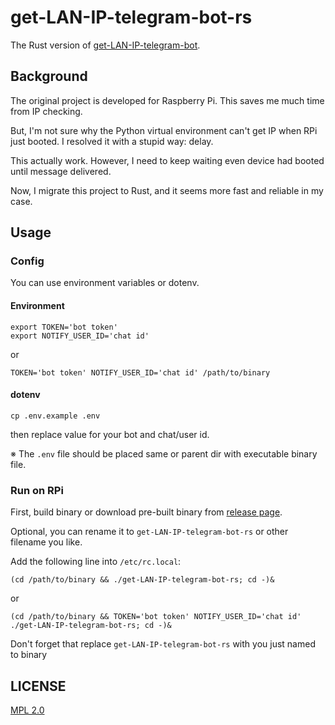 # get-LAN-IP-telegram-bot-rs
The Rust version of [get-LAN-IP-telegram-bot](https://github.com/hms5232/get-LAN-IP-telegram-bot).

## Background

The original project is developed for Raspberry Pi. This saves me much time from IP checking.

But, I'm not sure why the Python virtual environment can't get IP when RPi just booted. I resolved it with a stupid way: delay.

This actually work. However, I need to keep waiting  even device had booted until message delivered.

Now, I migrate this project to Rust, and it seems more fast and reliable in my case.

## Usage

### Config

You can use environment variables or dotenv.

#### Environment

```shell
export TOKEN='bot token'
export NOTIFY_USER_ID='chat id'
```

or

```shell
TOKEN='bot token' NOTIFY_USER_ID='chat id' /path/to/binary
```

#### dotenv

```shell
cp .env.example .env
```

then replace value for your bot and chat/user id.

※ The `.env` file should be placed same or parent dir with executable binary file. 

### Run on RPi

First, build binary or download pre-built binary from [release page](https://github.com/hms5232/get-LAN-IP-telegram-bot-rs/releases).

Optional, you can rename it to `get-LAN-IP-telegram-bot-rs` or other filename you like.

Add the following line into `/etc/rc.local`:

```shell
(cd /path/to/binary && ./get-LAN-IP-telegram-bot-rs; cd -)&
```

or

```shell
(cd /path/to/binary && TOKEN='bot token' NOTIFY_USER_ID='chat id' ./get-LAN-IP-telegram-bot-rs; cd -)&
```

Don't forget that replace `get-LAN-IP-telegram-bot-rs` with you just named to binary

## LICENSE

[MPL 2.0](LICENSE)
